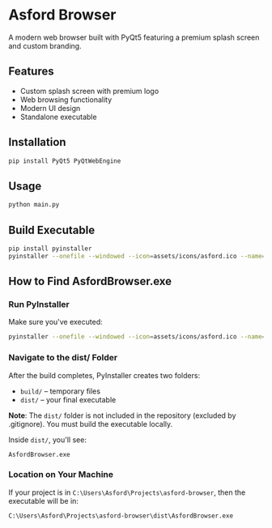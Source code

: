 # Asford Browser

A modern web browser built with PyQt5 featuring a premium splash screen and custom branding.

## Features
- Custom splash screen with premium logo
- Web browsing functionality
- Modern UI design
- Standalone executable

## Installation
```bash
pip install PyQt5 PyQtWebEngine
```

## Usage
```bash
python main.py
```

## Build Executable
```bash
pip install pyinstaller
pyinstaller --onefile --windowed --icon=assets/icons/asford.ico --name=AsfordBrowser main.py
```

## How to Find AsfordBrowser.exe

### Run PyInstaller
Make sure you've executed:
```bash
pyinstaller --onefile --windowed --icon=assets/icons/asford.ico --name=AsfordBrowser main.py
```

### Navigate to the dist/ Folder
After the build completes, PyInstaller creates two folders:
- `build/` – temporary files
- `dist/` – your final executable

**Note**: The `dist/` folder is not included in the repository (excluded by .gitignore). You must build the executable locally.

Inside `dist/`, you'll see:
```
AsfordBrowser.exe
```

### Location on Your Machine
If your project is in `C:\Users\Asford\Projects\asford-browser`, then the executable will be in:
```
C:\Users\Asford\Projects\asford-browser\dist\AsfordBrowser.exe
```
